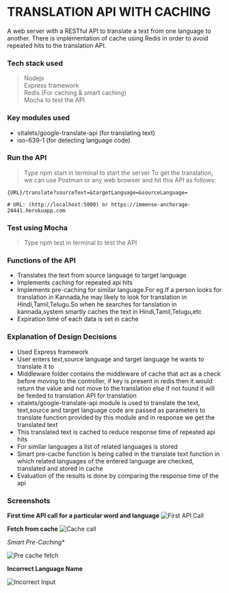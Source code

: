# TRANSLATION API WITH CACHING
A web server with a RESTful API to translate a text from one language to another. There is implementation of cache using Redis in order to avoid repeated hits to the translation API.<br/>

### Tech stack used
  >Nodejs<br/>
  >Express framework<br/>
  >Redis (For caching & smart caching)<br/>
  >Mocha to test the API<br/>

### Key modules used
- vitalets/google-translate-api (for translating text)<br/>
- iso-639-1 (for detecting language code)<br/>   

### Run the API
>Type npm start in terminal to start the server
>To get the translation, we can use Postman or any web browser and hit this API as follows:
```
{URL}/translate?sourceText=&targetLanguage=&sourceLanguage=

# URL: (http://localhost:5000) or https://immense-anchorage-24441.herokuapp.com
```
### Test using Mocha
>Type npm test in terminal to test the API


### Functions of the API
- Translates the text from source language to target language <br/>
- Implements caching for repeated api hits<br/>
- Implements pre-caching for similar language.For eg.If a person looks for translation in Kannada,he may likely to look for translation in Hindi,Tamil,Telugu.So when he searches for tanslation in kannada,system smartly caches the text in Hindi,Tamil,Telugu,etc<br/>
- Expiration time of each data is set in cache<br/>

### Explanation of Design Decisions
- Used Express framework <br/>
- User enters text,source language and target language he wants to translate it to<br/>
- Middleware folder contains the middleware of cache that act as a check before moving to the controller, if key is present in redis then it would return the value and not move to the translation else if not found it will be feeded to translation API for translation<br>
- vitalets/google-translate-api module is used to translate the text, text,source and target language code are passed as parameters to translate function provided by this module and in response we get the translated text<br/>
- This translated text is cached to reduce response time of repeated api hits<br/>
- For similar languages a list of related languages is stored<br/>
- Smart pre-cache function is being called in the translate text function in which related languages of the entered language are checked, translated and stored in cache<br/>
- Evaluation of the results is done by comparing the response time of the api<br/> 

### Screenshots
**First time API call for a particular word and language**
![First API Call](/master/screenshots/Firstcall.png?raw=true)<br/>

**Fetch from cache**
![Cache call](https://github.com/ShravanBhat/translate_nodejs/tree/master/screenshots/Secondcall.png?raw=true)<br/>

*Smart Pre-Caching**

![Pre cache fetch](https://github.com/ShravanBhat/translate_nodejs/tree/master/screenshots/smartcache.png?raw=true)<br/>

**Incorrect Language Name**

![Incorrect Input](https://github.com/muneeb21/translation-api/blob/master/screenshots/incorrectinputlanguage.png?raw=true)<br/>
